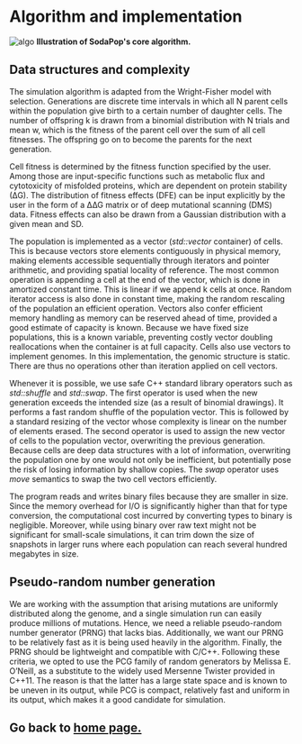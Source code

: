 # Algorithm and implementation

![algo](https://user-images.githubusercontent.com/29554043/28376750-ecf38e40-6c78-11e7-92ec-3365d1dd9043.png)
**Illustration of SodaPop's core algorithm.**

## Data structures and complexity

The simulation algorithm is adapted from the Wright-Fisher model with selection. Generations are discrete time intervals in which all N parent cells within the population give birth to a certain number of daughter cells. The number of offspring k is drawn from a binomial distribution with N trials and mean w, which is the fitness of the parent cell over the sum of all cell fitnesses. The offspring go on to become the parents for the next generation.

Cell fitness is determined by the fitness function specified by the user. Among those are input-specific functions such as metabolic flux and cytotoxicity of misfolded proteins, which are dependent on protein stability (∆G). The distribution of fitness effects (DFE) can be input explicitly by the user in the form of a ∆∆G matrix or of deep mutational scanning (DMS) data. Fitness effects can also be drawn from a Gaussian distribution with a given mean and SD.

The population is implemented as a vector (*std::vector* container) of cells. This is because vectors store elements contiguously in physical memory, making elements accessible sequentially through iterators and pointer arithmetic, and providing spatial locality of reference. The most common operation is appending a cell at the end of the vector, which is done in amortized constant time. This is linear if we append k cells at once. Random iterator access is also done in constant time, making the random rescaling of the population an efficient operation. Vectors also confer efficient memory handling as memory can be reserved ahead of time, provided a good estimate of capacity is known. Because we have fixed size populations, this is a known variable, preventing costly vector doubling reallocations when the container is at full capacity. Cells also use vectors to implement genomes. In this implementation, the genomic structure is static. There are thus no operations other than iteration applied on cell vectors.

Whenever it is possible, we use safe C++ standard library operators such as *std::shuffle* and *std::swap*. The first operator is used when the new generation exceeds the intended size (as a result of binomial drawings). It performs a fast random shuffle of the population vector. This is followed by a standard resizing of the vector whose complexity is linear on the number of elements erased. The second operator is used to assign the new vector of cells to the population vector, overwriting the previous generation. Because cells are deep data structures with a lot of information, overwriting the population one by one would not only be inefficient, but potentially pose the risk of losing information by shallow copies. The *swap* operator uses *move* semantics to swap the two cell vectors efficiently. 

The program reads and writes binary files because they are smaller in size. Since the memory overhead for I/O is significantly higher than that for type conversion, the computational cost incurred by converting types to binary is negligible. Moreover, while using binary over raw text might not be significant for small-scale simulations, it can trim down the size of snapshots in larger runs where each population can reach several hundred megabytes in size.  

## Pseudo-random number generation

We are working with the assumption that arising mutations are uniformly distributed along the genome, and a single simulation run can easily produce millions of mutations. Hence, we need a reliable pseudo-random number generator (PRNG) that lacks bias. Additionally, we want our PRNG to be relatively fast as it is being used heavily in the algorithm. Finally, the PRNG should be lightweight and compatible with C/C++. Following these criteria, we opted to use the PCG family of random generators by Melissa E. O’Neill, as a substitute to the widely used Mersenne Twister provided in C++11. The reason is that the latter has a large state space and is known to be uneven in its output, while PCG is compact, relatively fast and uniform in its output, which makes it a good candidate for simulation.

## Go back to [home page.](index.md)
